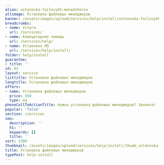 ```yaml
---
alias: ustanovka-failovykh-menedzherov
altimage: Установка файловых менеджеров
banner: /assets/images/upload/services/help/install/ustanovka-failovykh-menedzherov.jpg
breadcrumbs:
- name: Услуги
  url: /services/
- name: Компьютерная помощь
  url: /services/help/
- name: Установка ПО
  url: /services/help/install/
folder: help/install
guarantee:
- title: ''
id: 63
layout: service
listtitle: Установка файловых менеджеров
longtitle: Установка файловых менеджеров
offers:
- name: Установка файловых менеджеров
  price: 350
  type: eq
phoneCallToActionTitle: Нужна установка файловых менеджеров? Звоните!
popular: 'false'
section: /services
seo:
  description: ''
  h1: ''
  keywords: []
  title: ''
sort: 1300
thumbnail: /assets/images/upload/services/help/install/thumb_ustanovka-failovykh-menedzherov.jpg
title: Установка файловых менеджеров
typePost: help-install
---
```

